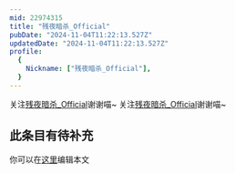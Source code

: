 ```yaml
---
mid: 22974315
title: "残夜暗杀_Official"
pubDate: "2024-11-04T11:22:13.527Z"
updatedDate: "2024-11-04T11:22:13.527Z"
profile:
  {
    Nickname: ["残夜暗杀_Official"],
  }
---
```


关注[残夜暗杀_Official](https://space.bilibili.com/22974315)谢谢喵~ 关注[残夜暗杀_Official](https://space.bilibili.com/22974315)谢谢喵~

## 此条目有待补充
你可以在[这里](https://github.com/Yuhanawa/VTuber.ICU/edit/master/src/content/v/残夜暗杀_Official/index.md)编辑本文
